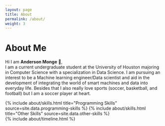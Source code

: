 ```yaml
---
layout: page
title: About
permalink: /about/
weight: 3
---
```


# **About Me**

Hi I am  **Anderson Monge** 👋,<br>
I am a current undergraduate student at the University of Houston majoring in Computer Science with a specialization in Data Science. I am pursuing an interest to be a Machine learning engineer/Data scientist and aid in the development of integrating the world of smart machines and data into everyday life. Besides that I also really love sports (soccer, basketball, and football) but I am a soccer player at heart.

<div class="row">
{% include about/skills.html title="Programming Skills" source=site.data.programming-skills %}
{% include about/skills.html title="Other Skills" source=site.data.other-skills %}
</div>

<div class="row">
{% include about/timeline.html %}
</div>
